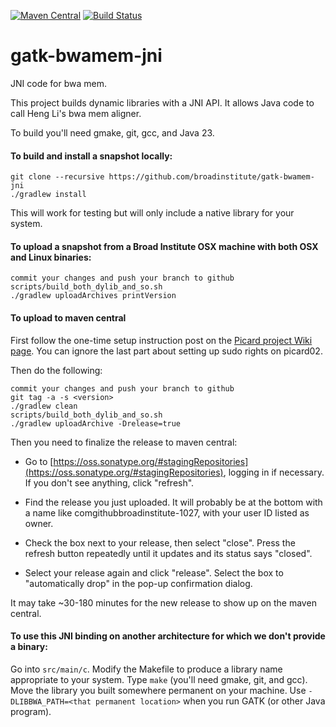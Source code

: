 [![Maven Central](https://maven-badges.herokuapp.com/maven-central/org.broadinstitute/gatk-bwamem-jni/badge.svg)](https://maven-badges.herokuapp.com/maven-central/org.broadinstitute/gatk-bwamem-jni)
[![Build Status](https://travis-ci.org/broadinstitute/gatk-bwamem-jni.svg?branch=master)](https://travis-ci.org/broadinstitute/gatk-bwamem-jni)

# gatk-bwamem-jni
JNI code for bwa mem.

This project builds dynamic libraries with a JNI API.
It allows Java code to call Heng Li's bwa mem aligner.

To build you'll need gmake, git, gcc, and Java 23.

#### To build and install a snapshot locally:

```
git clone --recursive https://github.com/broadinstitute/gatk-bwamem-jni
./gradlew install
```

This will work for testing but will only include a native library for your system.

#### To upload a snapshot from a Broad Institute OSX machine with both OSX and Linux binaries:
```
commit your changes and push your branch to github
scripts/build_both_dylib_and_so.sh
./gradlew uploadArchives printVersion
```

#### To upload to maven central 

First follow the one-time setup instruction post on the [Picard project Wiki page](https://github.com/broadinstitute/picard/wiki/How-to-release-Picard#one-time-setup-tasks). You can ignore the last part about setting up sudo rights on picard02.

Then do the following:

```
commit your changes and push your branch to github
git tag -a -s <version>
./gradlew clean
scripts/build_both_dylib_and_so.sh
./gradlew uploadArchive -Drelease=true
```
Then you need to finalize the release to maven central:

 * Go to [https://oss.sonatype.org/#stagingRepositories](https://oss.sonatype.org/#stagingRepositories), logging in if necessary. If you don't see anything, click "refresh".

 * Find the release you just uploaded. It will probably be at the bottom with a name like comgithubbroadinstitute-1027, with your user ID listed as owner.

 * Check the box next to your release, then select "close". Press the refresh button repeatedly until it updates and its status says "closed".

 * Select your release again and click "release". Select the box to "automatically drop" in the pop-up confirmation dialog.

It may take ~30-180 minutes for the new release to show up on the maven central.

#### To use this JNI binding on another architecture for which we don't provide a binary:

  Go into ```src/main/c```.
  Modify the Makefile to produce a library name appropriate to your system.
  Type ```make``` (you'll need gmake, git, and gcc).
  Move the library you built somewhere permanent on your machine.
  Use ```-DLIBBWA_PATH=<that permanent location>``` when you run GATK (or other Java program).

